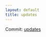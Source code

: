 ```yaml
---
layout: default
title: updates
---
```


Commit: [updates](https://github.com/DanGahanCGI/DanGahanCGI.github.io/commit/abe024c6630aab6f17ae7f30bd5ee92a51224f86)

